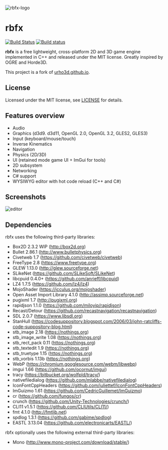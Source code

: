 ![rbfx-logo](https://user-images.githubusercontent.com/19151258/57008846-a292be00-6bfb-11e9-8303-d79e6dd36038.png)

# rbfx

[![Build Status](https://travis-ci.org/rokups/rbfx.svg?branch=master)](https://travis-ci.org/rokups/rbfx) [![Build status](https://ci.appveyor.com/api/projects/status/9b57do8manc0bfsq/branch/master?svg=true)](https://ci.appveyor.com/project/rokups/rbfx/branch/master)

**rbfx** is a free lightweight, cross-platform 2D and 3D game engine implemented in C++ and released under the MIT license. Greatly inspired by OGRE and Horde3D.

This project is a fork of [urho3d.github.io](http://urho3d.github.io/).

## License

Licensed under the MIT license, see [LICENSE](https://github.com/urho3d/Urho3D/blob/master/LICENSE) for details.

## Features overview

* Audio
* Graphics (d3d9. d3d11, OpenGL 2.0, OpenGL 3.2, GLES2, GLES3)
* Input (keyboard/mouse/touch)
* Inverse Kinematics
* Navigation
* Physics (2D/3D)
* UI (retained mode game UI + ImGui for tools)
* 2D subsystem
* Networking
* C# support
* WYSIWYG editor with hot code reload (C++ and C#)

## Screenshots

![editor](https://user-images.githubusercontent.com/19151258/49943614-09376980-fef1-11e8-88fe-8c26fcf30a59.jpg)

## Dependencies

rbfx uses the following third-party libraries:
- Box2D 2.3.2 WIP (http://box2d.org)
- Bullet 2.86.1 (http://www.bulletphysics.org)
- Civetweb 1.7 (https://github.com/civetweb/civetweb)
- FreeType 2.8 (https://www.freetype.org)
- GLEW 1.13.0 (http://glew.sourceforge.net)
- SLikeNet (https://github.com/SLikeSoft/SLikeNet)
- libcpuid 0.4.0+ (https://github.com/anrieff/libcpuid)
- LZ4 1.7.5 (https://github.com/lz4/lz4)
- MojoShader (https://icculus.org/mojoshader)
- Open Asset Import Library 4.1.0 (http://assimp.sourceforge.net)
- pugixml 1.7 (http://pugixml.org)
- rapidjson 1.1.0 (https://github.com/miloyip/rapidjson)
- Recast/Detour (https://github.com/recastnavigation/recastnavigation)
- SDL 2.0.7 (https://www.libsdl.org)
- StanHull (https://codesuppository.blogspot.com/2006/03/john-ratcliffs-code-suppository-blog.html)
- stb_image 2.18 (https://nothings.org)
- stb_image_write 1.08 (https://nothings.org)
- stb_rect_pack 0.11 (https://nothings.org)
- stb_textedit 1.9 (https://nothings.org)
- stb_truetype 1.15 (https://nothings.org)
- stb_vorbis 1.13b (https://nothings.org)
- WebP (https://chromium.googlesource.com/webm/libwebp)
- imgui 1.66 (https://github.com/ocornut/imgui)
- tracy (https://bitbucket.org/wolfpld/tracy/)
- nativefiledialog (https://github.com/mlabbe/nativefiledialog)
- IconFontCppHeaders (https://github.com/juliettef/IconFontCppHeaders)
- ImGuizmo 1.61 (https://github.com/CedricGuillemet/ImGuizmo)
- cr (https://github.com/fungos/cr)
- crunch (https://github.com/Unity-Technologies/crunch/)
- CLI11 v1.5.1 (https://github.com/CLIUtils/CLI11/)
- fmt 4.1.0 (http://fmtlib.net)
- spdlog 1.3.1 (https://github.com/gabime/spdlog)
- EASTL 3.13.04 (https://github.com/electronicarts/EASTL/)

rbfx optionally uses the following external third-party libraries:
- Mono (http://www.mono-project.com/download/stable/)
